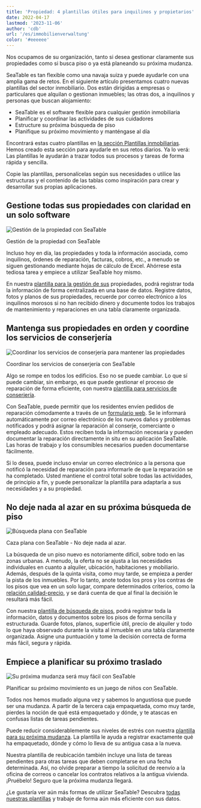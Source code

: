 ```yaml
---
title: 'Propiedad: 4 plantillas útiles para inquilinos y propietarios'
date: 2022-04-17
lastmod: '2023-11-06'
author: 'cdb'
url: '/es/immobilienverwaltung'
color: '#eeeeee'
---
```


Nos ocupamos de su organización, tanto si desea gestionar claramente sus propiedades como si busca piso o ya está planeando su próxima mudanza.

SeaTable es tan flexible como una navaja suiza y puede ayudarle con una amplia gama de retos. En el siguiente artículo presentamos cuatro nuevas plantillas del sector inmobiliario. Dos están dirigidas a empresas o particulares que alquilan o gestionan inmuebles; las otras dos, a inquilinos y personas que buscan alojamiento:

- SeaTable es el software flexible para cualquier gestión inmobiliaria
- Planificar y coordinar las actividades de sus cuidadores
- Estructure su próxima búsqueda de piso
- Planifique su próximo movimiento y manténgase al día

Encontrará estas cuatro plantillas en [la sección Plantillas inmobiliarias](https://seatable.io/es/vorlagen/immobilien/). Hemos creado esta sección para ayudarle en sus retos diarios. Ya lo verá: Las plantillas le ayudarán a trazar todos sus procesos y tareas de forma rápida y sencilla.

Copie las plantillas, personalícelas según sus necesidades o utilice las estructuras y el contenido de las tablas como inspiración para crear y desarrollar sus propias aplicaciones.

## Gestione todas sus propiedades con claridad en un solo software

![Gestión de la propiedad con SeaTable](https://seatable.io/wp-content/uploads/2022/04/seatable-property-management.png)

Gestión de la propiedad con SeaTable

Incluso hoy en día, las propiedades y toda la información asociada, como inquilinos, órdenes de reparación, facturas, cobros, etc., a menudo se siguen gestionando mediante hojas de cálculo de Excel. Ahórrese esta tediosa tarea y empiece a utilizar SeaTable hoy mismo.

En nuestra [plantilla para la gestión de sus](https://seatable.io/es/vorlage/ufyf6scpsgucxv8y0g9asw/) propiedades, podrá registrar toda la información de forma centralizada en una base de datos. Registre datos, fotos y planos de sus propiedades, recuerde por correo electrónico a los inquilinos morosos si no han recibido dinero y documente todos los trabajos de mantenimiento y reparaciones en una tabla claramente organizada.

## Mantenga sus propiedades en orden y coordine los servicios de conserjería

![Coordinar los servicios de conserjería para mantener las propiedades](https://seatable.io/wp-content/uploads/2022/04/hausmeisterdienste-seatable.png)

Coordinar los servicios de conserjería con SeaTable

Algo se rompe en todos los edificios. Eso no se puede cambiar. Lo que sí puede cambiar, sin embargo, es que puede gestionar el proceso de reparación de forma eficiente, con nuestra [plantilla para servicios de conserjería](https://seatable.io/es/vorlage/og4b3ghdrlippbkd3itqfg/).

Con SeaTable, puede permitir que los residentes envíen pedidos de reparación cómodamente a través de un [formulario web](https://seatable.io/es/docs/handbuch/seatable-nutzen/webformulare/). Se le informará automáticamente por correo electrónico de los nuevos daños y problemas notificados y podrá asignar la reparación al conserje, comerciante o empleado adecuado. Estos reciben toda la información necesaria y pueden documentar la reparación directamente in situ en su aplicación SeaTable. Las horas de trabajo y los consumibles necesarios pueden documentarse fácilmente.

Si lo desea, puede incluso enviar un correo electrónico a la persona que notificó la necesidad de reparación para informarle de que la reparación se ha completado. Usted mantiene el control total sobre todas las actividades, de principio a fin, y puede personalizar la plantilla para adaptarla a sus necesidades y a su propiedad.

## No deje nada al azar en su próxima búsqueda de piso

![Búsqueda plana con SeaTable](https://seatable.io/wp-content/uploads/2022/04/wohnungssuche-seatable-vorlage-immobilien.png)

Caza plana con SeaTable - No deje nada al azar.

La búsqueda de un piso nuevo es notoriamente difícil, sobre todo en las zonas urbanas. A menudo, la oferta no se ajusta a las necesidades individuales en cuanto a alquiler, ubicación, habitaciones y mobiliario. Además, después de la quinta visita, como muy tarde, se empieza a perder la pista de los inmuebles. Por lo tanto, anote todos los pros y los contras de los pisos que vea en un solo lugar, compare determinados criterios, como la [relación calidad-precio](https://de.wikipedia.org/wiki/Preis-Leistungs-Verhältnis), y se dará cuenta de que al final la decisión le resultará más fácil.

Con nuestra [plantilla de búsqueda de pisos](https://seatable.io/es/vorlage/ggr4kqd4quazbz6fivljgg/), podrá registrar toda la información, datos y documentos sobre los pisos de forma sencilla y estructurada. Guarde fotos, planos, superficie útil, precio de alquiler y todo lo que haya observado durante la visita al inmueble en una tabla claramente organizada. Asigne una puntuación y tome la decisión correcta de forma más fácil, segura y rápida.

## Empiece a planificar su próximo traslado

![Su próxima mudanza será muy fácil con SeaTable](https://seatable.io/wp-content/uploads/2022/04/umzugsliste-seatable-immobilien.png)

Planificar su próximo movimiento es un juego de niños con SeaTable.

Todos nos hemos mudado alguna vez y sabemos lo angustiosa que puede ser una mudanza. A partir de la tercera caja empaquetada, como muy tarde, pierdes la noción de qué está empaquetado y dónde, y te atascas en confusas listas de tareas pendientes.

Puede reducir considerablemente sus niveles de estrés con nuestra [plantilla para su próxima mudanza](https://seatable.io/es/vorlage/h3kzygydsysdrzun-h-fxq/). La plantilla le ayuda a registrar exactamente qué ha empaquetado, dónde y cómo lo lleva de su antigua casa a la nueva.

Nuestra plantilla de reubicación también incluye una lista de tareas pendientes para otras tareas que deben completarse en una fecha determinada. Así, no olvide preparar a tiempo la solicitud de reenvío a la oficina de correos o cancelar los contratos relativos a la antigua vivienda. ¡Pruébelo! Seguro que la próxima mudanza llegará.

¿Le gustaría ver aún más formas de utilizar SeaTable? Descubra [todas nuestras plantillas](https://seatable.io/es/vorlagen/) y trabaje de forma aún más eficiente con sus datos.
